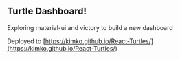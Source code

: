 ## Turtle Dashboard!

Exploring material-ui and victory to build a new dashboard

Deployed to [https://kimko.github.io/React-Turtles/](https://kimko.github.io/React-Turtles/) 